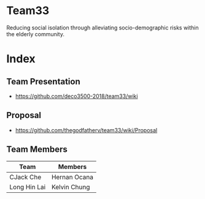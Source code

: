 # Team33

Reducing social isolation through alleviating socio-demographic risks within the elderly community.

# Index
## Team Presentation
* https://github.com/deco3500-2018/team33/wiki

## Proposal

* https://github.com/thegodfatherv/team33/wiki/Proposal

## Team Members


|        Team   | Members       |
| ------------- | ------------- |
|   CJack Che   |  Hernan Ocana |
| Long Hin Lai  | Kelvin Chung  |

